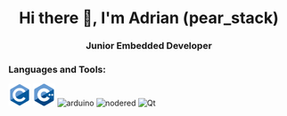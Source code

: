 <h1 align="center">Hi there 👋, I'm Adrian (pear_stack)</h1>
<h3 align="center">Junior Embedded Developer</h3>

<h3 align="left">Languages and Tools:</h3>
<p align="left">
<img src="https://raw.githubusercontent.com/devicons/devicon/master/icons/c/c-original.svg" alt="c" width="40" height="40"/> 
<img src="https://raw.githubusercontent.com/devicons/devicon/master/icons/cplusplus/cplusplus-original.svg" alt="cplusplus" width="40" height="40"/> 
<img src="https://cdn.worldvectorlogo.com/logos/arduino-1.svg" alt="arduino" width="40" height="40"/> 
  
<img src="https://cmake.org/wp-content/uploads/2019/05/Cmake-logo-header.png" alt="nodered" width="40" height="40"/> 
<img src="https://upload.wikimedia.org/wikipedia/commons/0/0b/Qt_logo_2016.svg" alt="Qt" width="40" height="40"/> </p> 
